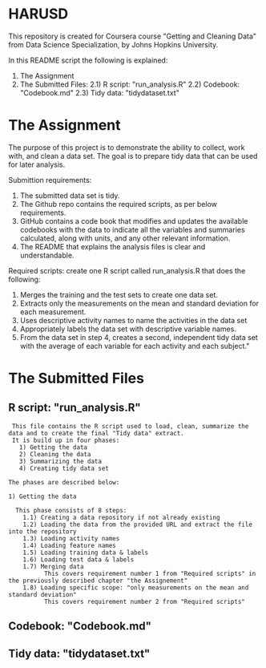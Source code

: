 # HARUSD
This repository is created for Coursera course "Getting and Cleaning Data" from Data Science Specialization, by Johns Hopkins University.

In this README script the following is explained:
  1) The Assignment
  2) The Submitted Files:
    2.1) R script: "run_analysis.R"
    2.2) Codebook: "Codebook.md"
    2.3) Tidy data: "tidydataset.txt"

# The Assignment
  The purpose of this project is to demonstrate the ability to collect, work with, and clean a data set.
  The goal is to prepare tidy data that can be used for later analysis. 
  
  Submittion requirements: 
  1) The submitted data set is tidy.
  2) The Github repo contains the required scripts, as per below requirements.
  3) GitHub contains a code book that modifies and updates the available codebooks with the data to indicate all the variables and   summaries calculated, along with units, and any other relevant information.
  4) The README that explains the analysis files is clear and understandable.

  Required scripts: create one R script called run_analysis.R that does the following:
  1) Merges the training and the test sets to create one data set.
  2) Extracts only the measurements on the mean and standard deviation for each measurement.
  3) Uses descriptive activity names to name the activities in the data set
  4) Appropriately labels the data set with descriptive variable names.
  5) From the data set in step 4, creates a second, independent tidy data set with the average of each variable for each activity and each subject."

# The Submitted Files

  ## R script: "run_analysis.R"
     This file contains the R script used to load, clean, summarize the data and to create the final "Tidy data" extract.
     It is build up in four phases:
       1) Getting the data
       2) Cleaning the data
       3) Summarizing the data
       4) Creating tidy data set
    
    The phases are described below:
    
    1) Getting the data
      
      This phase consists of 8 steps:
        1.1) Creating a data repository if not already existing
        1.2) Loading the data from the provided URL and extract the file into the repository
        1.3) Loading activity names
        1.4) Loading feature names
        1.5) Loading training data & labels
        1.6) Loading test data & labels
        1.7) Merging data
              This covers requirement number 1 from "Required scripts" in the previously described chapter "the Assignement"
        1.8) Loading specific scope: "only measurements on the mean and standard deviation"
              This covers requirement number 2 from "Required scripts"

  ## Codebook: "Codebook.md"

  ## Tidy data: "tidydataset.txt"

